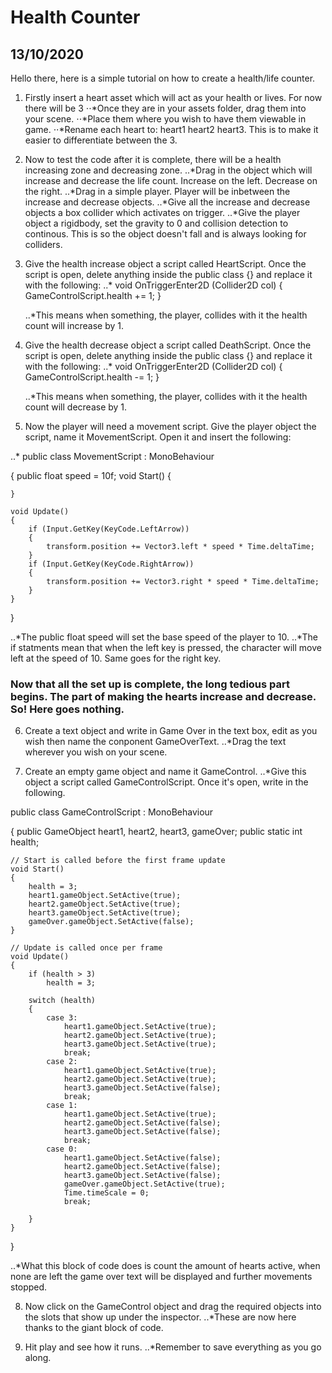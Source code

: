 # Health Counter

## 13/10/2020

Hello there, here is a simple tutorial on how to create a health/life counter.

1. Firstly insert a heart asset which will act as your health or lives. For now there will be 3
⋅⋅*Once they are in your assets folder, drag them into your scene.
⋅⋅*Place them where you wish to have them viewable in game.
⋅⋅*Rename each heart to: heart1 heart2 heart3. This is to make it easier to differentiate between the 3.

2. Now to test the code after it is complete, there will be a health increasing zone and decreasing zone.
..*Drag in the object which will increase and decrease the life count. Increase on the left. Decrease on the right.
..*Drag in a simple player. Player will be inbetween the increase and decrease objects.
..*Give all the increase and decrease objects a box collider which activates on trigger.
..*Give the player object a rigidbody, set the gravity to 0 and collision detection to continous. This is so the object doesn't fall and is always looking for colliders.

3. Give the health increase object a script called HeartScript. Once the script is open, delete anything inside the public class {} and replace it with the following:
..*  void OnTriggerEnter2D (Collider2D col)
    {
            GameControlScript.health += 1;
    }
    
    ..*This means when something, the player, collides with it the health count will increase by 1.
    
4. Give the health decrease object a script called DeathScript. Once the script is open, delete anything inside the public class {} and replace it with the following:
..*  void OnTriggerEnter2D (Collider2D col)
    {
            GameControlScript.health -= 1;
    }    
    
    ..*This means when something, the player, collides with it the health count will decrease by 1.
    
5. Now the player will need a movement script. Give the player object the script, name it MovementScript. Open it and insert the following:

..* public class MovementScript : MonoBehaviour

{
    public float speed = 10f;
    void Start()
    {
        
    }

    void Update()
    {
        if (Input.GetKey(KeyCode.LeftArrow))
        {
            transform.position += Vector3.left * speed * Time.deltaTime;
        }
        if (Input.GetKey(KeyCode.RightArrow))
        {
            transform.position += Vector3.right * speed * Time.deltaTime;
        }
    }
}

..*The public float speed will set the base speed of the player to 10.
..*The if statments mean that when the left key is pressed, the character will move left at the speed of 10. Same goes for the right key.

### Now that all the set up is complete, the long tedious part begins. The part of making the hearts increase and decrease. So! Here goes nothing.

6. Create a text object and write in Game Over in the text box, edit as you wish then name the conponent GameOverText.
..*Drag the text wherever you wish on your scene.

7. Create an empty game object and name it GameControl.
..*Give this object a script called GameControlScript. Once it's open, write in the following.

public class GameControlScript : MonoBehaviour

{
    public GameObject heart1, heart2, heart3, gameOver;
    public static int health;

    // Start is called before the first frame update
    void Start()
    {
        health = 3;
        heart1.gameObject.SetActive(true);
        heart2.gameObject.SetActive(true);
        heart3.gameObject.SetActive(true);
        gameOver.gameObject.SetActive(false);
    }

    // Update is called once per frame
    void Update()
    {
        if (health > 3)
            health = 3;

        switch (health)
        {
            case 3:
                heart1.gameObject.SetActive(true);
                heart2.gameObject.SetActive(true);
                heart3.gameObject.SetActive(true);
                break;
            case 2:
                heart1.gameObject.SetActive(true);
                heart2.gameObject.SetActive(true);
                heart3.gameObject.SetActive(false);
                break;
            case 1:
                heart1.gameObject.SetActive(true);
                heart2.gameObject.SetActive(false);
                heart3.gameObject.SetActive(false);
                break;
            case 0:
                heart1.gameObject.SetActive(false);
                heart2.gameObject.SetActive(false);
                heart3.gameObject.SetActive(false);
                gameOver.gameObject.SetActive(true);
                Time.timeScale = 0;
                break;
                
        }
    }
}

..*What this block of code does is count the amount of hearts active, when none are left the game over text will be displayed and further movements stopped.

8. Now click on the GameControl object and drag the required objects into the slots that show up under the inspector.
..*These are now here thanks to the giant block of code.

9. Hit play and see how it runs.
..*Remember to save everything as you go along.










